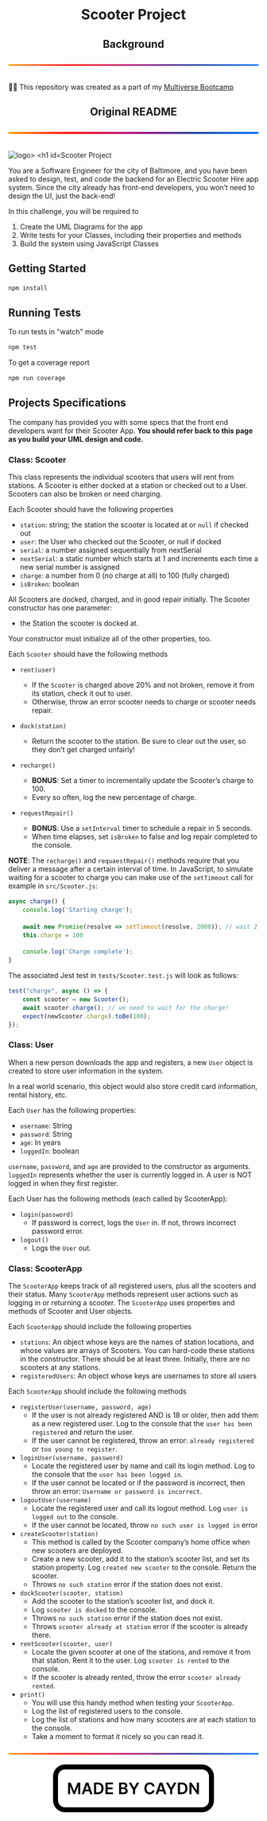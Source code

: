 <h1 align="center">Scooter Project</h1>
<div align="center">
  <h2>Background</h2>
  <img src="./img/gradient.svg" alt="A gradient separator used to distinguish sections of the page" draggable="false"
    style="max-width: 100%;" title="Gradient Separator">
</div>
<br>
<p>
  👨‍💻 This repository was created as a part of my <a href="https://www.multiverse.io/en-GB/programmes/software-engineering" draggable="false">Multiverse Bootcamp</a>
</p>
<div align="center">
  <h2>Original README</h2>
  <img src="./img/gradient.svg" alt="A gradient separator used to distinguish sections of the page" draggable="false"
    style="max-width: 100%;" title="Gradient Separator">
</div>
<br>
<p>
  <img src="https://user-images.githubusercontent.com/44912347/202296600-c5f247d6-9616-49db-88f0-38433429d781.jpg" alt="logo>

# Scooter Project
You are a Software Engineer for the city of Baltimore, and you have been asked to design, test, and code the backend for an Electric Scooter Hire app system. Since the city already has front-end developers, you won’t need to design the UI, just the back-end!

In this challenge, you will be required to 
1. Create the UML Diagrams for the app
2. Write tests for your Classes, including their properties and methods
3. Build the system using JavaScript Classes

## Getting Started
```bash
npm install
```

## Running Tests
To run tests in "watch" mode
```bash
npm test
```

To get a coverage report
```bash
npm run coverage
```

## Projects Specifications
The company has provided you with some specs that the front end developers want for their Scooter App. **You should refer back to this page as you build your UML design and code.**

### Class: Scooter
This class represents the individual scooters that users will rent from stations. A Scooter is either docked at a station or checked out to a User. Scooters can also be broken or need charging.

Each Scooter should have the following properties
- `station`: string; the station the scooter is located at or `null` if checked out
- `user`: the User who checked out the Scooter, or null if docked
- `serial`: a number assigned sequentially from nextSerial
- `nextSerial`: a static number which starts at 1 and increments each time a new serial number is assigned
- `charge`: a number from 0 (no charge at all) to 100 (fully charged)
- `isBroken`: boolean

All Scooters are docked, charged, and in good repair initially. The Scooter constructor has one parameter: 
- the Station the scooter is docked at. 

Your constructor must initialize all of the other properties, too.

Each `Scooter` should have the following methods
- `rent(user)`
    - If the `Scooter` is charged above 20% and not broken, remove it from its station, check it out to user. 
    - Otherwise, throw an error scooter needs to charge or scooter needs repair.

- `dock(station)`
    - Return the scooter to the station. Be sure to clear out the user, so they don’t get charged unfairly!

- `recharge()`
    - **BONUS**: Set a timer to incrementally update the Scooter’s charge to 100. 
    - Every so often, log the new percentage of charge.

- `requestRepair()`
    - **BONUS**: Use a `setInterval` timer to schedule a repair in 5 seconds.
    - When time elapses, set `isBroken` to false and log repair completed to the console.

**NOTE**: The `recharge()` and `requaestRepair()` methods require that you deliver a message after a certain interval of time. In JavaScript, to simulate waiting for a scooter to charge you can make use of the `setTimeout` call for example in `src/Scooter.js`:
```js
async charge() {
    console.log('Starting charge');
    
    await new Promise(resolve => setTimeout(resolve, 2000)); // wait 2 seconds
    this.charge = 100

    console.log('Charge complete');   
}
```

The associated Jest test in `tests/Scooter.test.js` will look as follows:
```javascript
test("charge", async () => {
    const scooter = new Scooter();
    await scooter.charge(); // we need to wait for the charge!
    expect(newScooter.charge).toBe(100);
});
```

### Class: User
When a new person downloads the app and registers, a new `User` object is created to store user information in the system.

In a real world scenario, this object would also store credit card information, rental history, etc.

Each `User` has the following properties:
- `username`: String
- `password`: String
- `age`: In years
- `loggedIn`: boolean

`username`, `password`, and `age` are provided to the constructor as arguments. `loggedIn` represents whether the user is currently logged in. A user is NOT logged in when they first register.

Each User has the following methods (each called by ScooterApp):
- `login(password)`
    - If password is correct, logs the `User` in. If not, throws incorrect password error.
- `logout()`
    - Logs the `User` out.

### Class: ScooterApp
The `ScooterApp` keeps track of all registered users, plus all the scooters and their status. Many `ScooterApp` methods represent user actions such as logging in or returning a scooter. The `ScooterApp` uses properties and methods of Scooter and User objects.

Each `ScooterApp` should include the following properties 
- `stations`: An object whose keys are the names of station locations, and whose values are arrays of Scooters. You can hard-code these stations in the constructor. There should be at least three. Initially, there are no scooters at any stations.
- `registeredUsers`: An object whose keys are usernames to store all users 

Each `ScooterApp` should include the following methods 
- `registerUser(username, password, age)`
    - If the user is not already registered AND is 18 or older, then add them as a new registered user. Log to the console that the `user has been registered` and return the user.
    - If the user cannot be registered, throw an error: `already registered` or `too young to register`.
- `loginUser(username, password)`
    - Locate the registered user by name and call its login method. Log to the console that the `user has been logged in`.
    - If the user cannot be located or if the password is incorrect, then throw an error: `Username or password is incorrect`.
- `logoutUser(username)`
    - Locate the registered user and call its logout method. Log `user is logged out` to the console.
    - If the user cannot be located, throw `no such user is logged in` error
- `createScooter(station)`
    - This method is called by the Scooter company’s home office when new scooters are deployed. 
    - Create a new scooter, add it to the station’s scooter list, and set its station property. Log `created new scooter` to the console. Return the scooter. 
    - Throws `no such station` error if the station does not exist. 
- `dockScooter(scooter, station)`
    - Add the scooter to the station’s scooter list, and dock it. 
    - Log `scooter is docked` to the console.  
    - Throws `no such station` error if the station does not exist. 
    - Throws `scooter already at station` error if the scooter is already there.
- `rentScooter(scooter, user)`
    - Locate the given scooter at one of the stations, and remove it from that station. Rent it to the user. Log `scooter is rented` to the console. 
    - If the scooter is already rented, throw the error `scooter already rented`.
- `print()`
    - You will use this handy method when testing your `ScooterApp`.
    - Log the list of registered users to the console.
    - Log the list of stations and how many scooters are at each station to the console.
    - Take a moment to format it nicely so you can read it.
</p>
<div align="center">
  <img src="./img/gradient.svg" alt="A gradient separator used to distinguish sections of the page" draggable="false"
    style="max-width: 100%;" title="Gradient Separator">
</div>
<br>
<div align="center">
  <img src="./img/madebycaydn.svg" alt="A badge showing that this was 'Made by Caydn'" draggable="false"
    title="Made by Caydn">
</div>